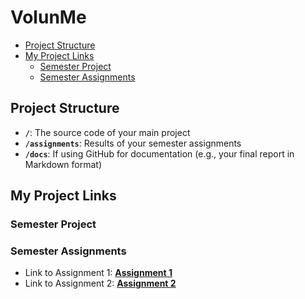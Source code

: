 # VolunMe 

- [Project Structure](#project-structure)
- [My Project Links](#my-project-links)
  - [Semester Project](#semester-project)
  - [Semester Assignments](#semester-assignments)

## Project Structure

- **`/`**: The source code of your main project
- **`/assignments`**: Results of your semester assignments
- **`/docs`**: If using GitHub for documentation (e.g., your final report in Markdown format)

## My Project Links

### Semester Project

<!-- - Link to your production version: [**Production Version**](URL_TO_PRODUCTION_VERSION) <!-- Replace with actual URL -->
<!-- - Link to your final report: [**Final Report**](URL_TO_FINAL_REPORT) <!-- Replace with actual URL -->
<!-- Add more as necessary -->

### Semester Assignments

- Link to Assignment 1: [**Assignment 1**](https://github.com/bornazuzul/HCI-Project/blob/main/assigments/1_assigment.md)
- Link to Assignment 2: [**Assignment 2**]()
